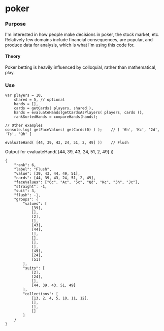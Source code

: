 # poker

### Purpose

I'm interested in how people make decisions in poker, the stock market, etc. Relatively few domains include financial consequences, are popular, and produce data for analysis, which is what I'm using this code for.

#### Theory

Poker betting is heavily influenced by colloquial, rather than mathematical, play.


### Use

```
var	players = 10,
	shared = 5,	// optional
	hands = [],
	cards = getCards( players, shared ),
	hands = evaluateHands(getCardsAsPlayers( players, cards )),
	rankSortedHands = compareHands(hands);

// Other examples	
console.log( getFaceValues( getCards(0) ) );	// [ '6h', 'Kc', '2d', 'Ts', 'Qh' ]

evaluateHand( [44, 39, 43, 24, 51, 2, 49] ))	// Flush
```

Output for evaluateHand( [44, 39, 43, 24, 51, 2, 49] ))
```
{
	"rank": 6,
	"label": "Flush",
	"value": [39, 43, 44, 49, 51],
	"cards": [44, 39, 43, 24, 51, 2, 49],
	"faceValues": ["6c", "Ac", "5c", "Qd", "Kc", "3h", "Jc"],
	"straight": -1,
	"suit": 3,
	"flush": -1,
	"groups": {
		"values": [
			[39],
			[],
			[2],
			[],
			[43],
			[44],
			[],
			[],
			[],
			[],
			[49],
			[24],
			[51]
		],
		"suits": [
			[2],
			[24],
			[],
			[44, 39, 43, 51, 49]
		],
		"collections": [
			[13, 2, 4, 5, 10, 11, 12],
			[],
			[],
			[]
		]
	}
}
```